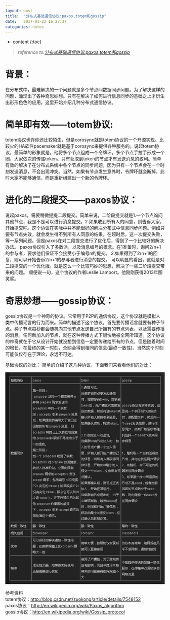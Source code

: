 ```yaml
---
layout: post
title:  "分布式基础通信协议:paxos,totem和gossip"
date:   2017-01-23 16:27:37
categories: notes
---
```


* content
{:toc}



> _reference to:[分布式基础通信协议:paxos,totem和gossip ](http://blog.csdn.net/cloudresearch/article/details/23127985)_  
  
 

# 背景：  

在分布式中，最难解决的一个问题就是多个节点间数据同步问题。为了解决这样的问题，涌现出了各种奇思妙想。只有在解决了如何进行信息同步的基础之上才衍生出形形色色的应用。这里开始介绍几种分布式通信协议。

# 简单即有效——totem协议:  

totem协议也许你还比较陌生，但是corosync就是totem协议的一个开源实现。比较火的HA软件pacemaker就是基于corosync来提供各种服务的。说起totem协议，最简单的形象就是，他将多个节点组成一个令牌环。多个节点手拉手形成一个圈，大家依次的传递token。只有获取到token的节点才有发送消息的权利。简单有效的解决了在分布式系统中各个节点的同步问题，因为只有一个节点会在一个时刻发送消息，不会出现冲突。当然，如果有节点发生意外时，令牌环就会断掉，此时大家不能够通信，而是重新组建出一个新的令牌环。

# 进化的二段提交——paxos协议：  

说起paxos，需要稍微提提二段提交。简单来说，二阶段提交就是1.一个节点询问其他节点，我是不是可以进行消息提交。2.如果收到所有人的同意，则告诉大家，开始提交吧。这个协议在实际中并不能很好的解决分布式中信息同步问题。例如只要有节点失效，就会发生得不到所有人同意的结果，在超时后，这一次提交失败，等一系列问题。但是paxos在对二段提交进行了优化后，得到了一个比较好的解决办法。
paxos协议引入了多数派，以及消息编号的概念。在1准备时，询问2/n+1的参与者，要求他们保证不会接受小于编号n的提交。
2.如果得到了2/n+1的回复，则可以开始告诉2/n+1的参与者进行消息的提交。
可以明显的看出，这就是对二段提交的一个优化版。就是这么一个比较巧妙的思想，解决了一些二阶段提交带来的问题。
顺便说一句，这个协议的作者Leslie Lamport。他刚刚获得2013年图灵奖。

# 奇思妙想——gossip协议：  

gossip协议是一个神奇的协议。它常用于P2P的通信协议，这个协议就是模拟人类中传播谣言的行为而来。简单的描述下这个协议，首先要传播谣言就要有种子节点。种子节点每秒都会随机向其他节点发送自己所拥有的节点列表，以及需要传播的消息。任何新加入的节点，就在这种传播方式下很快地被全网所知道。这个协议的神奇就在于它从设计开始就没想到信息一定要传递给所有的节点，但是随着时间的增长，在最终的某一时刻，全网会得到相同的信息(最终一致性)。当然这个时刻可能仅仅存在于理论，永远不可达。

基础协议的对比：
简单的介绍了这几种协议，下面我们来看看他们的对比：  

![gossip-vs-paxos.jpg](/assets/2017/gossip-vs-paxos.jpg)  


参考资料  
totem协议：http://blog.csdn.net/zuokong/article/details/7548152  
paxos协议：http://en.wikipedia.org/wiki/Paxos_algorithm  
gossip协议：http://en.wikipedia.org/wiki/Gossip_protocol  


